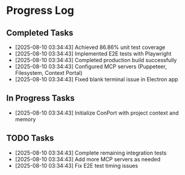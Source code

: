 # Progress Log

## Completed Tasks
*   [2025-08-10 03:34:43] Achieved 86.86% unit test coverage
*   [2025-08-10 03:34:43] Implemented E2E tests with Playwright
*   [2025-08-10 03:34:43] Completed production build successfully
*   [2025-08-10 03:34:43] Configured MCP servers (Puppeteer, Filesystem, Context Portal)
*   [2025-08-10 03:34:43] Fixed blank terminal issue in Electron app

## In Progress Tasks
*   [2025-08-10 03:34:43] Initialize ConPort with project context and memory

## TODO Tasks
*   [2025-08-10 03:34:43] Complete remaining integration tests
*   [2025-08-10 03:34:43] Add more MCP servers as needed
*   [2025-08-10 03:34:43] Fix E2E test timing issues

